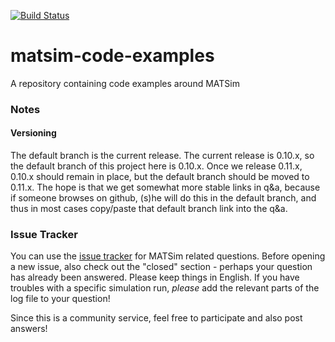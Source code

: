 [![Build Status](https://travis-ci.org/matsim-org/matsim-code-examples.svg?branch=0.10.x)](https://travis-ci.org/matsim-org/matsim-code-examples)

# matsim-code-examples
A repository containing code examples around MATSim

### Notes

#### Versioning

The default branch is the current release. 
The current release is 0.10.x, so the default branch of this project here is 0.10.x. Once we release 0.11.x, 0.10.x should remain in place, but the default branch should be moved to 0.11.x. The hope is that we get somewhat more stable links in q&a, because if someone browses on github, (s)he will do this in the default branch, and thus in most cases copy/paste that default branch link into the q&a.

### Issue Tracker

You can use the [issue tracker](https://github.com/matsim-org/matsim-code-examples/issues) for MATSim related questions. Before opening a new issue, also check out the "closed" section - perhaps your question has already been answered.
Please keep things in English.
If you have troubles with a specific simulation run, *please* add the relevant parts of the log file to your question! 

Since this is a community service, feel free to participate and also post answers!

